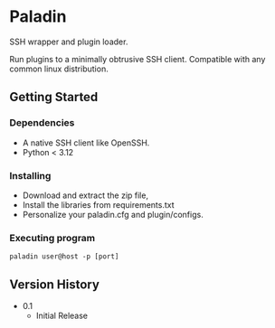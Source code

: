 # Paladin

SSH wrapper and plugin loader.

Run plugins to a minimally obtrusive SSH client. Compatible with any common linux distribution.

## Getting Started

### Dependencies

* A native SSH client like OpenSSH.
* Python < 3.12

### Installing

* Download and extract the zip file, 
* Install the libraries from requirements.txt
* Personalize your paladin.cfg and plugin/configs.

### Executing program

```
paladin user@host -p [port]
```

## Version History

* 0.1
    * Initial Release

